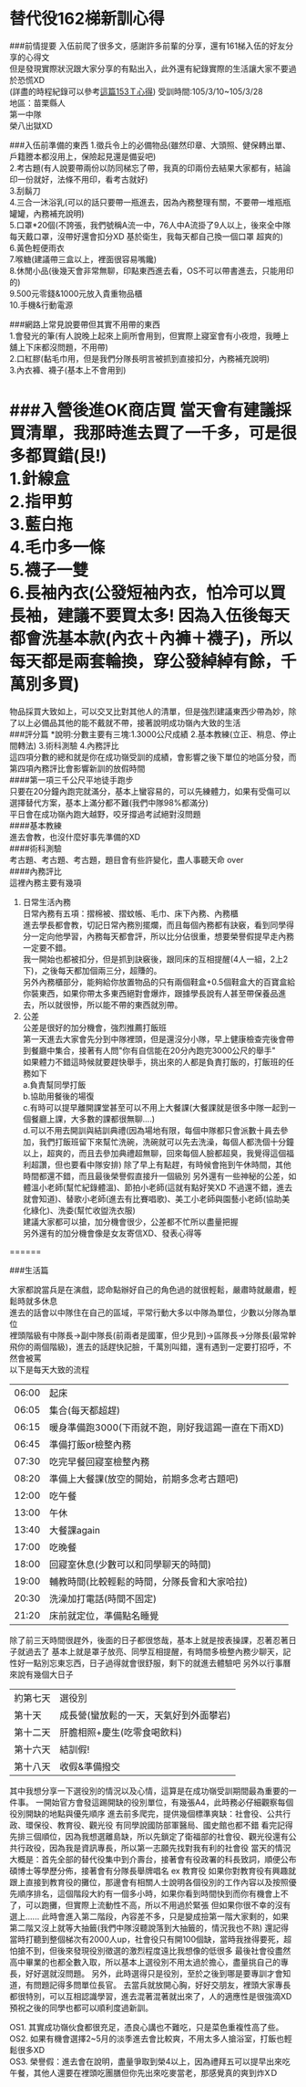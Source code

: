 # 替代役162梯新訓心得  
###前情提要
入伍前爬了很多文，感謝許多前輩的分享，還有161梯入伍的好友分享的心得文  
但是發現實際狀況跟大家分享的有點出入，此外還有紀錄實際的生活讓大家不要過於恐慌XD  
(詳盡的時程紀錄可以參考[這篇153Ｔ心得](https://magiclen.org/153t-alternative-military-fresh-train/))
受訓時間:105/3/10~105/3/28  
地區：苗栗縣人  
第一中隊  
榮八出獄XD  

###入伍前準備的東西
1.徵兵令上的必備物品(雖然印章、大頭照、健保轉出單、戶籍謄本都沒用上，保險起見還是備妥吧)    
2.考古題(有人說要帶兩份以防同梯忘了帶，我真的印兩份去結果大家都有，結論印一份就好，法條不用印，看考古就好)  
3.刮鬍刀  
4.三合一沐浴乳(可以的話只要帶一瓶進去，因為內務整理有關，不要帶一堆瓶瓶罐罐，內務補充說明)  
5.口罩*20個(不誇張，我們號稱A流一中，76人中A流掛了9人以上，後來全中隊每天戴口罩，沒帶好還會扣分XD 基於衛生，我每天都自己換一個口罩 超爽的)  
6.黃色輕便雨衣  
7.喉糖(建議帶三盒以上，裡面很容易嘴饞)  
8.休閒小品(後幾天會非常無聊，印點東西進去看，OS不可以帶書進去，只能用印的)  
9.500元零錢&1000元放入貴重物品櫃  
10.手機&行動電源   

###網路上常見說要帶但其實不用帶的東西  
1.會發光的筆(有人說晚上起來上廁所會用到，但實際上寢室會有小夜燈，我睡上舖上下床都沒問題，不用帶)  
2.口紅膠(黏毛巾用，但是我們分隊長明言被抓到直接扣分，內務補充說明)  
3.內衣褲、襪子(基本上不會用到)  

###入營後進OK商店買
當天會有建議採買清單，我那時進去買了一千多，可是很多都買錯(艮!)  
1.針線盒  
2.指甲剪  
3.藍白拖  
4.毛巾多一條  
5.襪子一雙  
6.長袖內衣(公發短袖內衣，怕冷可以買長袖，建議不要買太多! 因為入伍後每天都會洗基本款(內衣＋內褲＋襪子)，所以每天都是兩套輪換，穿公發綽綽有餘，千萬別多買)  
======
物品採買大致如上，可以交叉比對其他人的清單，但是強烈建議東西少帶為妙，除了以上必備品其他的能不戴就不帶，接著說明成功嶺內大致的生活  
###評分篇
*說明:分數主要有三塊:1.3000公尺成績 2.基本教練(立正、稍息、停止間轉法) 3.術科測驗 4.內務評比  
這四項分數的總和就是你在成功嶺受訓的成績，會影響之後下單位的地區分發，而第四項內務評比會影響新訓的放假時間  
####第一項三千公尺平地徒手跑步  
只要在20分鐘內跑完就滿分，基本上蠻容易的，可以先練體力，如果有受傷可以選擇替代方案，基本上滿分都不難(我們中隊98%都滿分)   
平日會在成功嶺內跑大越野，咬牙撐過考試絕對沒問題  
####基本教練  
進去會教，也沒什麼好事先準備的XD  
####術科測驗    
考古題、考古題、考古題，題目會有些許變化，盡人事聽天命 over  
####內務評比  
這裡內務主要有幾項  
1. 日常生活內務   
日常內務有五項：摺棉被、摺蚊帳、毛巾、床下內務、內務櫃  
進去學長都會教，切記日常內務別擺爛，而且每個內務都有訣竅，看到同學得分一定向他學習，內務每天都會評，所以比分佔很重，想要榮譽假提早走內務一定要不錯。  
我一開始也都被扣分，但是抓到訣竅後，跟同床的互相提醒(4人一組，2上2下)，之後每天都加個兩三分，超賺的。   
另外內務櫃部分，能夠給你放置物品的只有兩個鞋盒+0.5個鞋盒大的百寶盒給你裝東西，如果你帶太多東西絕對會爆炸，跟據學長說有人甚至帶保養品進去，所以就很慘，所以能不帶的東西就別帶。    
2. 公差  
公差是很好的加分機會，強烈推薦打飯班  
第一天進去大家會先分到中隊裡頭，但是還沒分小隊，早上健康檢查完後會帶到餐廳中集合，接著有人問"你有自信能在20分內跑完3000公尺的舉手"  
如果體力不錯這時候就要趕快舉手，挑出來的人都是負責打飯的，打飯班的任務如下  
a.負責幫同學打飯  
b.協助用餐後的場復  
c.有時可以提早離開課堂甚至可以不用上大餐課(大餐課就是很多中隊一起到一個餐廳上課，大多數的課都很無聊....)   
d.可以不用去開訓與結訓典禮(因為場地有限，每個中隊都只會派數十員去參加，我們打飯班留下來幫忙洗碗，洗碗就可以先去洗澡，每個人都洗個十分鐘以上，超爽的，而且去參加典禮超無聊，回來每個人臉都超臭，我覺得這個福利超讚，但也要看中隊安排)
除了早上有點趕，有時候會拖到午休時間，其他時間都還不錯，而且最後榮譽假直接升一個級別
另外還有一些神秘的公差，如體溫小老師(幫忙紀錄體溫)、節拍小老師(這就有點好笑XD 不過還不錯，進去就會知道)、替歌小老師(進去有比賽唱歌)、美工小老師與園藝小老師(協助美化綠化)、洗委(幫忙收盥洗衣服)   
建議大家都可以搶，加分機會很少，公差都不忙所以盡量把握  
另外還有的加分機會像是女友寄信XD、發表心得等  

======   

###生活篇    

大家都說當兵是在演戲，認命點辦好自己的角色過的就很輕鬆，嚴肅時就嚴肅，輕鬆時就多休息  
進去的話會以中隊住在自己的區域，平常行動大多以中隊為單位，少數以分隊為單位  
裡頭階級有中隊長->副中隊長(前兩者是國軍，但少見到)->區隊長->分隊長(最常幹飛你的兩個階級)，進去的話趕快記臉，千萬別叫錯，還有遇到一定要打招呼，不然會被罵  
以下是每天大致的流程    
<table>
<tr><td>06:00</td><td>起床</td></tr>
<tr><td>06:05</td><td>集合(每天都超趕)</td></tr>
<tr><td>06:15</td><td>暖身準備跑3000(下雨就不跑，剛好我這踢一直在下雨XD)</td></tr>
<tr><td>06:45</td><td>準備打飯or檢整內務</td></tr>
<tr><td>07:30</td><td>吃完早餐回寢室檢整內務</td></tr>
<tr><td>08:20</td><td>準備上大餐課(放空的開始，前期多念考古題吧)</td></tr>
<tr><td>12:00</td><td>吃午餐</td></tr>
<tr><td>13:00</td><td>午休</td></tr>
<tr><td>13:40</td><td>大餐課again</td></tr>
<tr><td>17:00</td><td>吃晚餐</td></tr>
<tr><td>18:00</td><td>回寢室休息(少數可以和同學聊天的時間)</td></tr>
<tr><td>19:00</td><td>輔教時間(比較輕鬆的時間，分隊長會和大家哈拉)</td></tr>
<tr><td>20:30</td><td>洗澡加打電話(時間不固定)</td></tr>
<tr><td>21:20</td><td>床前就定位，準備點名睡覺</td></tr>
</table>
除了前三天時間很趕外，後面的日子都很悠哉，基本上就是按表操課，忍著忍著日子就過去了  
基本上就是罩子放亮、同學互相提醒，有時間多檢整內務少聊天，記性好一點別忘東忘西，日子過得就會很舒服，剩下的就進去體驗吧    
另外以行事曆來說有幾個大日子
<table>
<tr><td>約第七天</td><td>選役別</td></tr>
<tr><td>第十天</td><td>成長營(蠻放鬆的一天，天氣好到外面攀岩)</td></tr>
<tr><td>第十二天</td><td>肝膽相照+慶生(吃零食喝飲料)</td></tr>
<tr><td>第十六天</td><td>結訓假!</td></tr>
<tr><td>第十八天</td><td>收假&準備撥交</td></tr>
</table>
其中我想分享一下選役別的情況以及心情，這算是在成功嶺受訓期間最為重要的一件事。  
一開始官方會發這踢開缺的役別單位，有幾張A4，此時務必仔細觀察每個役別開缺的地點與優先順序  
進去前多爬完，提供幾個標準爽缺：社會役、公共行政、環保役、教育役、觀光役    
有同學說國防部軍醫局、國史館也都不錯  
看完記得先排三個順位，因為我想選離島缺，所以先鎖定了衛福部的社會役、觀光役還有公共行政役，因為我是資訊專長，所以第一志願先找對我有利的社會役  
當天的情況大概是：首先全部的替代役集中到介壽台，接著會有役政署的科長致詞，順便公布碩博士等學歷分佈，接著會有分隊長舉牌唱名 ex 教育役  
如果你對教育役有興趣就跟上直接到教育役的攤位，那邊會有相關人士說明各個役別的工作內容以及按照優先順序排名，這個階段大約有一個多小時，如果你看到時間快到而你有機會上不了，可以跑攤，但實際上流動性不高，所以不用過於緊張  
但如果你很不幸的沒有選上...... 此時會進入第二階段，內容差不多，只是變成撿第一階大家剩的，如果第二階又沒上就等大抽籤(我們中隊沒聽說落到大抽籤的，情況我也不熟)  
還記得當時打聽到整個梯次有2000人up，社會役只有開100個缺，當時我挫得要死，超怕搶不到，但後來發現役別徵選的激烈程度遠比我想像的低很多  
最後社會役盡然高中畢業的也都全數入取，所以基本上選役別不用太過於擔心，盡量挑自己的專長，好好選就沒問題。  
另外，此時選得只是役別，至於之後到哪是要專訓才會知道，有問題記得多問單位長官。  
去當兵就放開心胸，好好交朋友，裡頭大家專長都很特別，可以互相認識學習，進去混著混著就出來了，人的適應性是很強滴XD  
預祝之後的同學也都可以順利度過新訓。  

OS1. 其實成功嶺伙食都很充足，憑良心講也不難吃，只是菜色重複性高了些。  
OS2. 如果有機會選擇2~5月的淡季進去會比較爽，不用太多人搶浴室，打飯也輕鬆很多XD  
OS3. 榮譽假：進去會在說明，盡量爭取到榮4以上，因為禮拜五可以提早出來吃午餐，其他人還要在裡頭吃團膳但你先出來吃麥當老，那感覺真的爽到炸XＤ 
